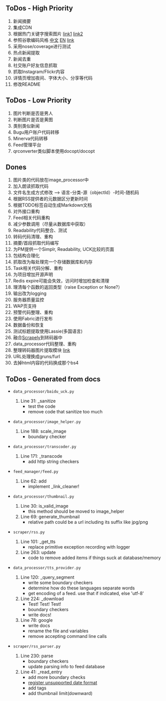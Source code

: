 ToDos - High Priority
----------------------
1. 新闻摘要
2. 集成CDN
3. 根据热门关键字搜索图片 [link1](http://jackdschultz.com/index.php/2013/09/19/useful-named-entity-recognition/) [link2](https://gist.github.com/shlomibabluki/6333174)
4. 参照谷歌编码风格
    [中文](http://zh-google-styleguide.readthedocs.org/en/latest/google-python-styleguide/)
    [EN](http://google-styleguide.googlecode.com/svn/trunk/pyguide.html)
    [link](http://azd325.github.io/blog/2013/08/18/python-strip-tags/)
5. 采用nose/coverage进行测试
6. 热点新闻提取
7. 新闻去重
8. 社交账户好友信息抓取
9. 抓取Instagram/Flickr内容
10. 详情页增加夜间、字体大小、分享等代码
11. 修改README

ToDos - Low Priority
---------------------
1. 图片判断是否是男人
2. 判断图片是否是黄图
3. 类别类似新闻
4. Bugu用户账户代码转移
5. Minerva代码转移
6. Feed管理平台
7. qrconverter类似脚本使用docopt/docopt

Dones
------
1. 图片类的代码放在image_processor中
2. 加入朗读抓取代码
3. 文件名生成方式修改 --> 语言-分类-源（objectId）-时间-随机码
4. 根据RSS提供者的元数据区分更新时间
5. 根据TODO标签自动生成Markdown文档
6. 对外接口重构
7. Feed相关代码重构
8. 减少参数调用（尽量从数据库中获取）
9. Readability代码整合、测试
10. 转码代码清理、重构
11. 摘要/首段抓取代码编写
12. 为PM提供一个Simplr, Readability, UCK比较的页面
13. 包结构合理化
14. 抓取改为每处理完一个存储数据库和内存
15. Task相关代码分解、重构
16. 为项目增加开源声明
17. Redis expire可能会失效，访问时增加检查和清理
18. 理清每个函数的返回类型（raise Exception or None?）
19. 输出改为logging
20. 服务器质量监控
21. WAP页支持
22. 预警代码整理、重构
23. 使用Fabric进行发布
24. 数据备份和恢复 
25. 测试标题提取使用Lassie(多国语言)
26. 融合[Scrapely](https://github.com/scrapy/scrapely)到转码器中
27. data_processor代码整理、重构
28. 整理转码器图片提取模块 [link](http://jackdschultz.com/index.php/2013/09/13/validating-url-as-an-image-in-python/)
29. URL处理换成gruns/furl
30. 去掉html内容的代码换成那个bs4

ToDos - Generated from docs
--------------------------
* `data_processor/baidu_uck.py`
    1. Line 31: _sanitize
        - test the code
        - remove code that sanitize too much

* `data_processor/image_helper.py`
    1. Line 188: scale_image
        - boundary checker

* `data_processor/transcoder.py`
    1. Line 171: _transcode
        - add http string checkers

* `feed_manager/feed.py`
    1. Line 62: add
        - implement _link_cleaner!

* `data_processor/thumbnail.py`
    1. Line 30: is_valid_image
        - this method should be moved to image_helper
    2. Line 69: generate_thumbnail
        - relative path could be a url including its suffix like jpg/png

* `scraper/rss.py`
    1. Line 101: _get_tts
        - replace primitive exception recording with logger
    2. Line 263: update
        - code to remove added items if things suck at database/memory

* `data_processor/tts_provider.py`
    1. Line 120: _query_segment
        - write some boundary checkers
        - determine how do these languages separate words
        - get encoding of a feed. use that if indicated, else 'utf-8'
    2. Line 224: _download
        - Test! Test! Test!
        - boundary checkers
        - write docs!
    3. Line 78: google
        - write docs
        - rename the file and variables
        - remove accepting command line calls

* `scraper/rss_parser.py`
    1. Line 230: parse
        - boundary checkers
        - update parsing info to feed database
    2. Line 41: _read_entry
        - add more boundary checks
        - [register unsupported date format](http://pythonhosted.org/feedparser/date-parsing.html#advanced-date)
        - add tags
        - add thumbnail limit(downward)

